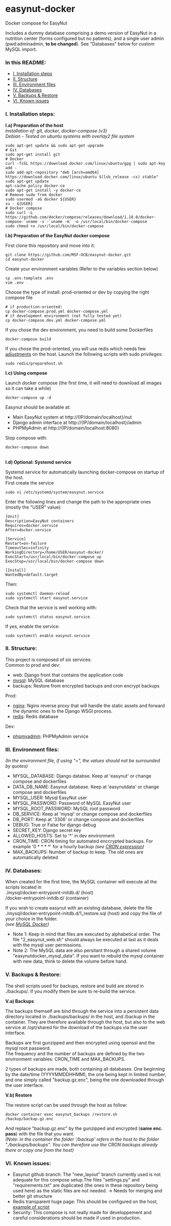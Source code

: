 # easynut-docker
Docker compose for EasyNut

Includes a dummy database comprising a demo version of EasyNut in a nutrition center (forms configured but no patients), and a single user admin (pwd:adminadmin, <b>to be changed</b>). See "Databases" below for custom MySQL import.

<h3>In this README:</h3>
<ul>
<li><a href="#i-installation-steps">I. Installation steps</a></li>
<li><a href="#ii-structure">II. Structure</a></li>
<li><a href="#iii-environment-files">III. Environment files</a></li>
<li><a href="#iv-databases">IV. Databases</a></li>
<li><a href="#v-backups--restore">V. Backups & Restore</a></li>
<li><a href="#vi-known-issues">VI. Known issues</a></li>
</ul>

<h3>I. Installation steps:</h3>

<b>I.a) Preparation of the host</b>
<br/><i>Installation of: git, docker, docker-compose (v3)<br/>Debian - Tested on ubuntu systems with overlay2 file system</i>
```
sudo apt-get update && sudo apt-get upgrade
# Git
sudo apt-get install git
# Docker
curl -fsSL https://download.docker.com/linux/ubuntu/gpg | sudo apt-key add -
sudo add-apt-repository "deb [arch=amd64] https://download.docker.com/linux/ubuntu $(lsb_release -cs) stable"
sudo apt-get update
apt-cache policy docker-ce
sudo apt-get install -y docker-ce
# Remove sudo from docker
sudo usermod -aG docker ${USER}
su - ${USER}
# Docker compose
sudo curl -L https://github.com/docker/compose/releases/download/1.18.0/docker-compose-`uname -s`-`uname -m` -o /usr/local/bin/docker-compose
sudo chmod +x /usr/local/bin/docker-compose
```

<b>I.b) Preparation of the EasyNut docker compose</b>

First clone this repository and move into it:
```
git clone https://github.com/MSF-OCB/easynut-docker.git
cd easynut-docker
```

Create your environment variables (Refer to the variables section below)
```
cp .env.template .env
vim .env
```
Choose the type of install: prod-oriented or dev by copying the right compose file
```
# if production-oriented:
cp docker-compose.prod.yml docker-compose.yml
# if development environment (not fully tested yet)
cp docker-compose.dev.yml docker-compose.yml
```
If you chose the dev environment, you need to build some Dockerfiles
```
docker-compose build
```
If you chose the prod-oriented, you will use redis which needs few <a href="https://www.techandme.se/performance-tips-for-redis-cache-server/">adjustments</a> on the host. Launch the following scripts with sudo privileges:
```
sudo redis/preparehost.sh
```


<b>I.c) Using compose </b>

Launch docker compose (the first time, it will need to download all images so it can take a while)
```
docker-compose up -d
```

Easynut should be available at: 
<ul>
<li>Main EasyNut system at http://{IP/domain/localhost}/nut</li>
<li>Django admin interface at http://{IP/domain/localhost}/admin</li>
<li>PHPMyAdmin at http://{IP/domain/localhost:8080}</li>
</ul>

Stop compose with:
```
docker-compose down
```

<br/><b>I.d) Optional: Systemd service</b>

Systemd service for automatically launching docker-compose on startup of the host.
<br/> First create the service
```
sudo vi /etc/systemd/system/easynut.service
```
Enter the following lines and change the path to the appropriate ones (mostly the "USER" value):
```
[Unit]
Description=EasyNut containers
Requires=docker.service
After=docker.service

[Service]
Restart=on-failure
TimeoutSec=infinity
WorkingDirectory=/home/USER/easynut-docker/
ExecStart=/usr/local/bin/docker-compose up
ExecStop=/usr/local/bin/docker-compose down

[Install]
WantedBy=default.target
```
Then:
```
sudo systemctl daemon-reload
sudo systemctl start easynut.service 
```
Check that the service is well working with:
```
sudo systemctl status easynut.service
```
If yes, enable the service:
```
sudo systemctl enable easynut.service
```

<h3>II. Structure:</h3>

This project is composed of six services:
<br/>Common to prod and dev:
<ul>
<li>web: Django front that contains the application code</li>
<li><a href="https://hub.docker.com/r/_/mysql/">mysql</a>: MySQL database</li>
<li>backups: Restore from encrypted backups and cron encrypt backups</li>
</ul>
Prod:
<ul>
<li><a href="https://hub.docker.com/r/tutum/nginx/">nginx</a>: Nginx reverse proxy that will handle the static assets and forward the dynamic ones to the Django WSGI process.</li>
<li><a href="https://hub.docker.com/_/redis/">redis</a>: Redis database</li>
</ul>
Dev:
<ul>
<li><a href="https://hub.docker.com/r/phpmyadmin/phpmyadmin/">phpmyadmin</a>: PHPMyAdmin service</li>
</ul>

<h3>III. Environment files:</h3>

<i>(In the environment file, if using "=", the values should not be surrounded by quotes)</i>
<ul>
<li>MYSQL_DATABASE: Django databse. Keep at 'easynut' or change compose and dockerfiles</li>
<li>DATA_DB_NAME: Easynut database. Keep at 'easynutdata' or change compose and dockerfiles</li>
<li>MYSQL_USER: Mysql EasyNut user</li>
<li>MYSQL_PASSWORD: Password of MySQL EasyNut user</li>
<li>MYSQL_ROOT_PASSWORD: MySQL root password</li>
<li>DB_SERVICE: Keep at 'mysql' or change compose and dockerfiles</li>
<li>DB_PORT: Keep at '3306' or change compose and dockerfiles</li>
<li>DEBUG: True or False for django debug</li>
<li>SECRET_KEY: Django secret key</li>
<li>ALLOWED_HOSTS: Set to '*' in dev environment</li>
<li>CRON_TIME: CRON timing for automated enccrypted backups. For example '0 * * * *' for a hourly backup <i>(see <a href="https://en.wikipedia.org/wiki/Cron#CRON_expression">CRON expression</a>)</i></li>
<li>MAX_BACKUPS: Number of backup to keep. The old ones are automatically deleted</li>
</ul>

<h3>IV. Databases:</h3>

When created for the first time, the MySQL container will execute all the scripts located in 
<br/>./mysql/docker-entrypoint-initdb.d/ (host)
<br/>/docker-entrypoint-initdb.d/ (container)

If you wish to create easynut with an existing database, delete the file ./mysql/docker-entrypoint-initdb.d/1_restore.sql (host) and copy the file of your choice in the folder. 
<br/><i>(see <a href="https://hub.docker.com/_/mysql/">MySQL Docker</a>)</i>
<ul>
<li>Note 1: Keep in mind that files are executed by alphabetical order. The file "2_easynut_web.sh" should always be executed at last as it deals with the mysql user permissions.</li>
<li>Note 2: The MySQL data are also persitant through a shared volume "easynutdocker_mysql_data". If you want to rebuild the mysql container with new data, think to delete the volume before hand.</li>
</ul>

<h3>V. Backups & Restore:</h3>

The shell scripts used for backups, restore and build are stored in ./backups/. If you modify them be sure to re-build the service.

<b>V.a) Backups</b>

The backups themself are bind through the service into a persistent data directory located in ./backups/backups/ in the host, and /backup in the container. They are therefore available through the host, but also to the web service at /opt/shared for the download of the backups via the user interface.

Backups are first gunzipped and then encrypted using openssl and the mysql root password. 
<br/>The frequency and the number of backups are defined by the two environment variables: CRON_TIME and MAX_BACKUPS.

2 types of backups are made, both containing all databases. One beginning by the date/time (YYYYMMDDHHMM), the one being kept in limited number, and one simply called "backup.gz.enc", being the one downloaded through the user interface.

<b>V.b) Restore</b>

The restore script can be used through the host as follow:
```
docker container exec easynut_backups /restore.sh /backup/backup.gz.enc 
```
And replace "backup.gz.enc" by the gunzipped and encrypted (<b>same enc. pass</b>) with the file that you want. 
<br/><i>(Note: in the container the folder '/backup' refers in the host to the folder "./backups/backups". You can therefore use the CRON backups already there or copy one from the host)</i>

<h3>VI. Known issues:</h3>
<ul>
<li>Easynut github branch: The "new_layout" branch currently used is not adequate for this compose setup.The files "settings.py" and "requirements.txt" are duplicated (the ones in these repository being used here) as the static files are not needed. -> Needs for merging and better git structure</li>
<li>Redis transparent huge page: This should be configured on the host, <a href="https://docs.mongodb.com/master/tutorial/transparent-huge-pages/">example of script</a></li>
<li>Security: This compose is not really made for developpement and careful considerations should be made if used in production.</li>
</ul>

